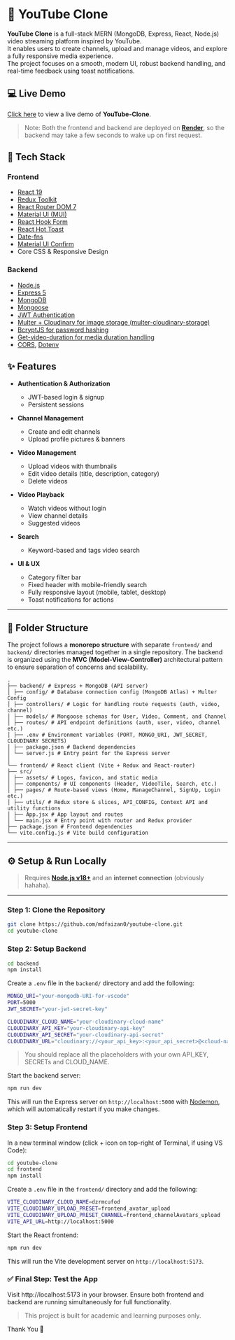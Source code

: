 # 🎥 YouTube Clone

**YouTube Clone** is a full-stack MERN (MongoDB, Express, React, Node.js) video streaming platform inspired by YouTube.  
It enables users to create channels, upload and manage videos, and explore a fully responsive media experience.  
The project focuses on a smooth, modern UI, robust backend handling, and real-time feedback using toast notifications.

## 💻 Live Demo

[Click here](https://youtube-clone-watchit.onrender.com/) to view a live demo of **YouTube-Clone**.

> Note: Both the frontend and backend are deployed on [**Render**](https://www.render.com/), so the backend may take a few seconds to wake up on first request.

## 🚀 Tech Stack

### **Frontend**
- [React 19](https://react.dev/)
- [Redux Toolkit](https://redux-toolkit.js.org/)
- [React Router DOM 7](https://reactrouter.com/)
- [Material UI (MUI)](https://mui.com/material-ui/)
- [React Hook Form](https://www.react-hook-form.com/)
- [React Hot Toast](https://react-hot-toast.com/)
- [Date-fns](https://date-fns.org/)
- [Material UI Confirm](https://github.com/jonatanklosko/material-ui-confirm)
- Core CSS & Responsive Design

### **Backend**
- [Node.js](https://nodejs.org/en)
- [Express 5](https://expressjs.com/)
- [MongoDB](https://www.mongodb.com/) 
- [Mongoose](https://mongoosejs.com/)
- [JWT Authentication](https://www.jwt.io/)
- [Multer + Cloudinary for image storage (multer-cloudinary-storage)](https://github.com/affanshahid/multer-storage-cloudinary)
- [BcryptJS for password hashing](https://github.com/dcodeIO/bcrypt.js)
- [Get-video-duration for media duration handling](https://github.com/caffco/get-video-duration)
- [CORS](https://github.com/expressjs/cors), [Dotenv](https://github.com/motdotla/dotenv)

## ✨ Features

- **Authentication & Authorization**
  - JWT-based login & signup
  - Persistent sessions

- **Channel Management**
  - Create and edit channels
  - Upload profile pictures & banners

- **Video Management**
  - Upload videos with thumbnails
  - Edit video details (title, description, category)
  - Delete videos

- **Video Playback**
  - Watch videos without login
  - View channel details
  - Suggested videos

- **Search**
  - Keyword-based and tags video search

- **UI & UX**
  - Category filter bar
  - Fixed header with mobile-friendly search
  - Fully responsive layout (mobile, tablet, desktop)
  - Toast notifications for actions

---

## 📂 Folder Structure

The project follows a **monorepo structure** with separate `frontend/` and `backend/` directories managed together in a single repository. The backend is organized using the **MVC (Model-View-Controller)** architectural pattern to ensure separation of concerns and scalability.

```
.
├── backend/ # Express + MongoDB (API server)
│ ├── config/ # Database connection config (MongoDB Atlas) + Multer Config
│ ├── controllers/ # Logic for handling route requests (auth, video, channel)
│ ├── models/ # Mongoose schemas for User, Video, Comment, and Channel
│ ├── routes/ # API endpoint definitions (auth, user, video, channel etc.)
│ ├── .env # Environment variables (PORT, MONGO_URI, JWT_SECRET, CLOUDINARY SECRETS)
│ ├── package.json # Backend dependencies
│ └── server.js # Entry point for the Express server
│
└── frontend/ # React client (Vite + Redux and React-router)
├── src/
│ ├── assets/ # Logos, favicon, and static media
│ ├── components/ # UI components (Header, VideoTile, Search, etc.)
│ ├── pages/ # Route-based views (Home, ManageChannel, SignUp, Login etc.)
│ ├── utils/ # Redux store & slices, API_CONFIG, Context API and utility functions
│ ├── App.jsx # App layout and routes
│ └── main.jsx # Entry point with router and Redux provider
├── package.json # Frontend dependencies
└── vite.config.js # Vite build configuration
```

---

## ⚙️ Setup & Run Locally

> Requires **[Node.js v18+](https://nodejs.org/en/download)** and an **internet connection** (obviously hahaha).

---

### Step 1: Clone the Repository

```bash
git clone https://github.com/mdfaizan0/youtube-clone.git
cd youtube-clone
```

### Step 2: Setup Backend

```bash
cd backend
npm install
```

Create a `.env` file in the `backend/` directory and add the following:

```bash
MONGO_URI="your-mongodb-URI-for-vscode"
PORT=5000
JWT_SECRET="your-jwt-secret-key"

CLOUDINARY_CLOUD_NAME="your-cloudinary-cloud-name"
CLOUDINARY_API_KEY="your-cloudinary-api-key"
CLOUDINARY_API_SECRET="your-cloudinary-api-secret"
CLOUDINARY_URL="cloudinary://<your_api_key>:<your_api_secret>@<cloud-name>"
```

> You should replace all the placeholders with your own API_KEY, SECRETs and CLOUD_NAME.

 Start the backend server:

```bash
npm run dev
```

This will run the Express server on `http://localhost:5000` with [Nodemon](https://nodemon.io/), which will automatically restart if you make changes.

###  Step 3: Setup Frontend

In a new terminal window (click + icon on top-right of Terminal, if using VS Code):

```bash
cd youtube-clone
cd frontend
npm install
```

Create a `.env` file in the `frontend/` directory and add the following:

```bash
VITE_CLOUDINARY_CLOUD_NAME=dzrmcufod
VITE_CLOUDINARY_UPLOAD_PRESET=frontend_avatar_upload
VITE_CLOUDINARY_UPLOAD_PRESET_CHANNEL=frontend_channelAvatars_upload
VITE_API_URL=http://localhost:5000
```

Start the React frontend:

```bash
npm run dev
```

This will run the Vite development server on `http://localhost:5173`.

### ✅ Final Step: Test the App

Visit http://localhost:5173 in your browser. Ensure both frontend and backend are running simultaneously for full functionality.

> This project is built for academic and learning purposes only.

Thank You 💚